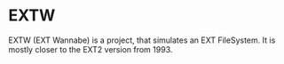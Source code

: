 # EXTW
EXTW (EXT Wannabe) is a project, that simulates an EXT FileSystem. It is mostly closer to the EXT2 version from 1993.
